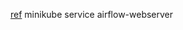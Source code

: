 [ref](https://medium.com/@ipeluffo/running-apache-airflow-locally-on-kubernetes-minikube-31f308e3247a)
minikube service airflow-webserver
